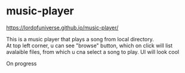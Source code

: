 # music-player

https://lordofuniverse.github.io/music-player/


This is a music player that plays a song from local directory.<br>
At top left corner, u can see "browse" button, which on click will list avalaible files, from which u cna select a song to play. UI will look cool

On progress

